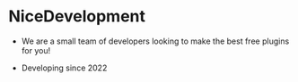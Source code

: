# NiceDevelopment
- We are a small team of developers looking to make the best free plugins for you!

- Developing since 2022
